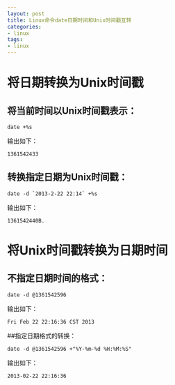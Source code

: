 ```yaml
---
layout: post
title: Linux命令date日期时间和Unix时间戳互转
categories:
- linux
tags:
- linux
---
```


# 将日期转换为Unix时间戳
## 将当前时间以Unix时间戳表示：

```
date +%s
```

输出如下：

```
1361542433
```
## 转换指定日期为Unix时间戳：

```
date -d `2013-2-22 22:14` +%s
```
输出如下：

```
1361542440B.
```

# 将Unix时间戳转换为日期时间

## 不指定日期时间的格式：

```
date -d @1361542596
```
输出如下：

```
Fri Feb 22 22:16:36 CST 2013 
```

##指定日期格式的转换：
```
date -d @1361542596 +"%Y-%m-%d %H:%M:%S"
```

输出如下：

```
2013-02-22 22:16:36
```
